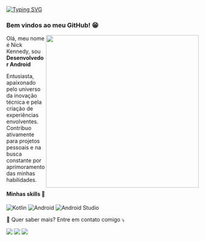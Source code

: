 [![Typing SVG](https://readme-typing-svg.herokuapp.com/?color=FF7F11&size=35&center=true&vCenter=true&width=1000&lines=Falaa+Dev,+Nick+aqui!+:%29)](https://git.io/typing-svg)

### Bem vindos ao meu GitHub! :grin:
<img src="https://raw.githubusercontent.com/MicaelliMedeiros/micaellimedeiros/master/image/computer-illustration.png" min-width="400px" max-width="400px" width="400px" align="right">

<p align="left"> 
  Olá, meu nome é Nick Kennedy, sou <strong>Desenvolvedor Android</strong> <br>
   
  Entusiasta, apaixonado pelo universo da inovação técnica e pela criação de experiências envolventes.  Contribuo ativamente para projetos pessoais e na busca constante por aprimoramento das minhas habilidades. <br>
</p>


<p align="left">
  
   #### Minhas skills  💼

![Kotlin](https://img.shields.io/badge/Kotlin-0095D5?&style=for-the-badge&logo=kotlin&logoColor=white)
![Android](https://img.shields.io/badge/Android-3DDC84?style=for-the-badge&logo=android&logoColor=white)
![Android Studio](https://img.shields.io/badge/Android_Studio-3DDC84?style=for-the-badge&logo=android-studio&logoColor=white)
</p>

<p align="left">
  💌 Quer saber mais? Entre em contato comigo ⤵️
</p>

<p align="left">
  <a  href="mailto: nickconta10@gmail.com" target="_blank">
  <img src="https://img.shields.io/badge/-Gmail-FF0000?style=flat-square&labelColor=FF0000&logo=gmail&logoColor=white&link=nickconta10@gmail.com" /></a>

  <a href="https://www.linkedin.com/in/nickkenned/" alt="LinkedIn">
  <img src="https://img.shields.io/badge/-Linkedin-0e76a8?style=flat-square&logo=Linkedin&logoColor=white&link=https://www.linkedin.com/in/nickkenned/" /></a>

  <a href="https://wa.me/5528999723853" alt="WhatsApp">
  <img src="https://img.shields.io/badge/-WhatsApp-25d366?style=flat-square&labelColor=25d366&logo=whatsapp&logoColor=white&link=https://wa.me/5528999723853"/></a>
</p>
  
